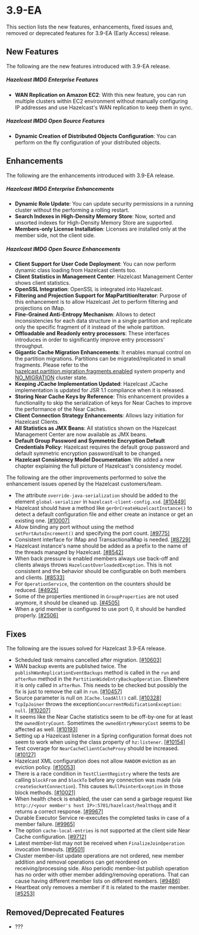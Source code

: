 # 3.9-EA

This section lists the new features, enhancements, fixed issues and, removed or deprecated features for 3.9-EA (Early Access) release.

## New Features

The following are the new features introduced with 3.9-EA release.

##### Hazelcast IMDG Enterprise Features

- **WAN Replication on Amazon EC2**: With this new feature, you can run multiple clusters within EC2 environment without manually configuring IP addresses and use Hazelcast's WAN replication to keep them in sync.


##### Hazelcast IMDG Open Source Features

- **Dynamic Creation of Distributed Objects Configuration**: You can perform on the fly configuration of your distributed objects.



## Enhancements


The following are the enhancements introduced with 3.9-EA release.

##### Hazelcast IMDG Enterprise Enhancements


- **Dynamic Role Update**: You can update security permissions in a running cluster without the performing a rolling restart.
- **Search Indexes in High-Density Memory Store**: Now, sorted and unsorted indexes for High-Density Memory Store are supported.
- **Members-only License Installation**: Licenses are installed only at the member side, not the client side.


##### Hazelcast IMDG Open Source Enhancements

- **Client Support for User Code Deployment**: You can now perform dynamic class loading from Hazelcast clients too.
- **Client Statistics in Management Center**: Hazelcast Management Center shows client statistics.
- **OpenSSL Integration**: OpenSSL is integrated into Hazelcast.
- **Filtering and Projection Support for MapPartitionIterator**: Purpose of this enhancement is to allow Hazelcast Jet to perform filtering and projections on IMap.
- **Fine-Grained Anti-Entropy Mechanism**: Allows to detect inconsistencies for each data structure in a single partition and replicate only the specific fragment of it instead of the whole partition.
- **Offloadable and Readonly entry processors**: These interfaces introduces in order to significantly improve entry processors' throughput.
- **Gigantic Cache Migration Enhancements**: It enables manual control on the partition migrations. Partitions can be migrated/replicated in small fragments. Please refer to the <a href="http://docs.hazelcast.org/docs/3.9/manual/html/System_Properties.html" target="_blank">hazelcast.partition.migration.fragments.enabled</a> system property and <a href="http://docs.hazelcast.org/docs/latest-development/manual/html/Management/Cluster_Utilities/Managing_Cluster_and_Member_States.html" target="_blank">NO_MIGRATION</a> cluster state.
- **Keeping JCache Implementation Updated**: Hazelcast JCache implementation is updated for JSR 1.1 compliance when it is released.
- **Storing Near Cache Keys by Reference**: This enhancement provides a functionality to skip the serialization of keys for Near Caches to improve the performance of the Near Caches.
- **Client Connection Strategy Enhancements**: Allows lazy initiation for Hazelcast Clients.
- **All Statistics as JMX Beans**: All statistics shown on the Hazelcast Management Center  are now available as JMX beans.
- **Default Group Password and Symmetric Encryption Default Credentials Policy**: Hazelcast requires the default group password and default symmetric encryption password/salt to be changed.
- **Hazelcast Consistency Model Documentation**: We added a new chapter explaining the full picture of Hazelcast's consistency model.



The following are the other improvements performed to solve the enhancement issues opened by the Hazelcast customers/team.

- The attribute `override-java-serialization` should be added to the element `global-serializer` in `hazelcast-client-config.xsd`. <a href="https://github.com/hazelcast/hazelcast/issues/10449" target="_blank">[#10449]</a>
- Hazelcast should have a method like `gerOrCreateHazelcastInstance()` to detect a default configuration file and either create an instance or get an existing one. <a href="https://github.com/hazelcast/hazelcast/issues/10007" target="_blank">[#10007]</a>
- Allow binding any port without using the method `setPortAutoIncrement()` and specifying the port count. <a href="https://github.com/hazelcast/hazelcast/issues/9775" target="_blank">[#9775]</a>
- Consistent interface for IMap and TransactionalMap is needed. <a href="https://github.com/hazelcast/hazelcast/issues/8729" target="_blank">[#8729]</a>
- Hazelcast instance's name should be added as a prefix to the name of the threads managed by Hazelcast. <a href="https://github.com/hazelcast/hazelcast/issues/8542" target="_blank">[#8542]</a>
- When back pressure is enabled members always use back-off and clients always throws `HazelcastOverloadedException`. This is not consistent and the behavior should be configurable on both members and clients. <a href="https://github.com/hazelcast/hazelcast/issues/8533" target="_blank">[#8533]</a>
- For `OperationService`, the contention on the counters should be reduced. <a href="https://github.com/hazelcast/hazelcast/issues/4925" target="_blank">[#4925]</a>
- Some of the properties mentioned in `GroupProperties` are not used anymore, it should be cleaned up. <a href="https://github.com/hazelcast/hazelcast/issues/4505" target="_blank">[#4505]</a>
- When a grid member is configured to use port 0, it should be handled properly. <a href="https://github.com/hazelcast/hazelcast/issues/2506" target="_blank">[#2506]</a>


## Fixes

The following are the issues solved for Hazelcast 3.9-EA release.

- Scheduled task remains cancelled after migration. <a href="https://github.com/hazelcast/hazelcast/issues/10603" target="_blank">[#10603]</a>
- WAN backup events are published twice. The `publishWanReplicationEventBackups` method is called in the `run` and `afterRun` method in the `PartitionWideEntryBackupOperation`. Elsewhere it is only called in `afterRun`. This needs to be checked but possibly the fix is just to remove the call in `run`. <a href="https://github.com/hazelcast/hazelcast/issues/10457" target="_blank">[#10457]</a>
- Source parameter is null on `JCache.loadAll()` call. <a href="https://github.com/hazelcast/hazelcast/issues/10328" target="_blank">[#10328]</a>
- `TcpIpJoiner` throws the exception`ConcurrentModificationException: null`. <a href="https://github.com/hazelcast/hazelcast/issues/10207" target="_blank">[#10207]</a>
- It seems like the Near Cache statistics seem to be off-by-one for at least the `ownedEntryCount`. Sometimes the `ownedEntryMemoryCost` seems to be affected as well. <a href="https://github.com/hazelcast/hazelcast/issues/10193" target="_blank">[#10193]</a>
- Setting up a Hazelcast listener in a Spring configuration format does not seem to work when using the class property of `hz:listener`. <a href="https://github.com/hazelcast/hazelcast/issues/10154" target="_blank">[#10154]</a>
- Test coverage for `NearCacheClientCacheProxy` should be increased. <a href="https://github.com/hazelcast/hazelcast/issues/10127" target="_blank">[#10127]</a>
- Hazelcast XML configuration does not allow `RANDOM` eviction as an eviction policy. <a href="https://github.com/hazelcast/hazelcast/issues/10053" target="_blank">[#10053]</a>
- There is a race condition in `TestClientRegistry` where the tests are calling `blockFrom` and `blockTo` before any connection was made (via `createSocketConnection`). This causes `NullPointerException` in those block methods. <a href="https://github.com/hazelcast/hazelcast/issues/10021" target="_blank">[#10021]</a>
- When health check is enabled, the user can send a garbage request like `http://<your member's host IP>:5701/hazelcast/healthqqq` and it returns a correct response. <a href="https://github.com/hazelcast/hazelcast/issues/9967" target="_blank">[#9967]</a>
- Durable Executor Service re-executes the completed tasks in case of a member failure. <a href="https://github.com/hazelcast/hazelcast/issues/9965" target="_blank">[#9965]</a>
- The option `cache-local-entries` is not supported at the client side Near Cache configuration. <a href="https://github.com/hazelcast/hazelcast/issues/9712" target="_blank">[#9712]</a>
- Latest member-list may not be received when `FinalizeJoinOperation` invocation timeouts. <a href="https://github.com/hazelcast/hazelcast/issues/9501" target="_blank">[#9501]</a>
- Cluster member-list update operations are not ordered, new member addition and removal operations can get reordered on receiving/processing side. Also periodic member-list publish operation has no order with other member adding/removing operations. That can cause having different member lists on different members. <a href="https://github.com/hazelcast/hazelcast/issues/9486" target="_blank">[#9486]</a>
- Heartbeat only removes a member if it is related to the master member. <a href="https://github.com/hazelcast/hazelcast/issues/5253" target="_blank">[#5253]</a>




## Removed/Deprecated Features

- ???
